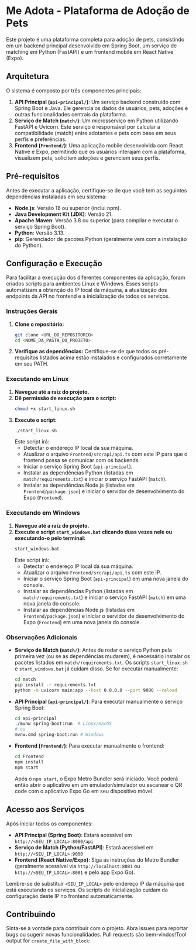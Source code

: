 # Me Adota - Plataforma de Adoção de Pets

Este projeto é uma plataforma completa para adoção de pets, consistindo em um backend principal desenvolvido em Spring Boot, um serviço de matching em Python (FastAPI) e um frontend mobile em React Native (Expo).

## Arquitetura

O sistema é composto por três componentes principais:

1.  **API Principal (`api-principal/`)**: Um serviço backend construído com Spring Boot e Java. Ele gerencia os dados de usuários, pets, adoções e outras funcionalidades centrais da plataforma.
2.  **Serviço de Match (`match/`)**: Um microsserviço em Python utilizando FastAPI e Uvicorn. Este serviço é responsável por calcular a compatibilidade (match) entre adotantes e pets com base em seus perfis e preferências.
3.  **Frontend (`Frontend/`)**: Uma aplicação mobile desenvolvida com React Native e Expo, permitindo que os usuários interajam com a plataforma, visualizem pets, solicitem adoções e gerenciem seus perfis.

## Pré-requisitos

Antes de executar a aplicação, certifique-se de que você tem as seguintes dependências instaladas em seu sistema:

*   **Node.js**: Versão 18 ou superior (inclui npm).
*   **Java Development Kit (JDK)**: Versão 21.
*   **Apache Maven**: Versão 3.8 ou superior (para compilar e executar o serviço Spring Boot).
*   **Python**: Versão 3.13.
*   **pip**: Gerenciador de pacotes Python (geralmente vem com a instalação do Python).

## Configuração e Execução

Para facilitar a execução dos diferentes componentes da aplicação, foram criados scripts para ambientes Linux e Windows. Esses scripts automatizam a obtenção do IP local da máquina, a atualização dos endpoints da API no frontend e a inicialização de todos os serviços.

### Instruções Gerais

1.  **Clone o repositório:**
    ```bash
    git clone <URL_DO_REPOSITORIO>
    cd <NOME_DA_PASTA_DO_PROJETO>
    ```

2.  **Verifique as dependências:** Certifique-se de que todos os pré-requisitos listados acima estão instalados e configurados corretamente em seu PATH.

### Executando em Linux

1.  **Navegue até a raiz do projeto.**
2.  **Dê permissão de execução para o script:**
    ```bash
    chmod +x start_linux.sh
    ```
3.  **Execute o script:**
    ```bash
    ./start_linux.sh
    ```
    Este script irá:
    *   Detectar o endereço IP local da sua máquina.
    *   Atualizar o arquivo `Frontend/src/api/api.ts` com este IP para que o frontend possa se comunicar com os backends.
    *   Iniciar o serviço Spring Boot (`api-principal`).
    *   Instalar as dependências Python (listadas em `match/requirements.txt`) e iniciar o serviço FastAPI (`match`).
    *   Instalar as dependências Node.js (listadas em `Frontend/package.json`) e iniciar o servidor de desenvolvimento do Expo (`Frontend`).

### Executando em Windows

1.  **Navegue até a raiz do projeto.**
2.  **Execute o script `start_windows.bat` clicando duas vezes nele ou executando-o pelo terminal:**
    ```bash
    start_windows.bat
    ```
    Este script irá:
    *   Detectar o endereço IP local da sua máquina.
    *   Atualizar o arquivo `Frontend/src/api/api.ts` com este IP.
    *   Iniciar o serviço Spring Boot (`api-principal`) em uma nova janela do console.
    *   Instalar as dependências Python (listadas em `match/requirements.txt`) e iniciar o serviço FastAPI (`match`) em uma nova janela do console.
    *   Instalar as dependências Node.js (listadas em `Frontend/package.json`) e iniciar o servidor de desenvolvimento do Expo (`Frontend`) em uma nova janela do console.

### Observações Adicionais

*   **Serviço de Match (`match/`)**: Antes de rodar o serviço Python pela primeira vez (ou se as dependências mudarem), é necessário instalar os pacotes listados em `match/requirements.txt`. Os scripts `start_linux.sh` e `start_windows.bat` já cuidam disso. Se for executar manualmente:
    ```bash
    cd match
    pip install -r requirements.txt
    python -m uvicorn main:app --host 0.0.0.0 --port 9000 --reload
    ```
*   **API Principal (`api-principal/`)**: Para executar manualmente o serviço Spring Boot:
    ```bash
    cd api-principal
    ./mvnw spring-boot:run  # Linux/macOS
    # ou
    mvnw.cmd spring-boot:run # Windows
    ```
*   **Frontend (`Frontend/`)**: Para executar manualmente o frontend:
    ```bash
    cd Frontend
    npm install
    npm start
    ```
    Após o `npm start`, o Expo Metro Bundler será iniciado. Você poderá então abrir o aplicativo em um emulador/simulador ou escanear o QR code com o aplicativo Expo Go em seu dispositivo móvel.

## Acesso aos Serviços

Após iniciar todos os componentes:

*   **API Principal (Spring Boot)**: Estará acessível em `http://<SEU_IP_LOCAL>:8080/api`
*   **Serviço de Match (Python/FastAPI)**: Estará acessível em `http://<SEU_IP_LOCAL>:9000`
*   **Frontend (React Native/Expo)**: Siga as instruções do Metro Bundler (geralmente acessível via `http://localhost:8081` ou `http://<SEU_IP_LOCAL>:8081` e pelo app Expo Go).

Lembre-se de substituir `<SEU_IP_LOCAL>` pelo endereço IP da máquina que está executando os serviços. Os scripts de inicialização cuidam da configuração deste IP no frontend automaticamente.

## Contribuindo

Sinta-se à vontade para contribuir com o projeto. Abra issues para reportar bugs ou sugerir novas funcionalidades. Pull requests são bem-vindos!Tool output for `create_file_with_block`:
